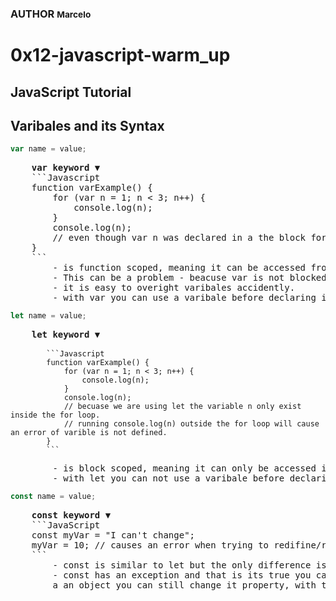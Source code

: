 ### AUTHOR <small>Marcelo</small>
<h1>0x12-javascript-warm_up</h1>

<h2>JavaScript Tutorial</h2>

## Varibales and its Syntax

```Javascript
var name = value;
```
<pre>
    <b>var keyword</b> &#9660;
    ```Javascript
    function varExample() {
        for (var n = 1; n < 3; n++) {
            console.log(n);
        }
        console.log(n);
        // even though var n was declared in a the block for loop it can still be accessible outside of the for loop block.
    }
    ```
        - is function scoped, meaning it can be accessed from anywhere in the function.
        - This can be a problem - beacuse var is not blocked scoped it can collide with later assigment or defenition of the same varibale.
        - it is easy to overight varibales accidently.
        - with var you can use a varibale before declaring it.
</pre>

```Javascript
let name = value;
```
<pre>
    <b>let keyword</b> &#9660;
    <code>
        ```Javascript
        function varExample() {
            for (var n = 1; n < 3; n++) {
                console.log(n);
            }
            console.log(n);
            // becuase we are using let the variable n only exist inside the for loop.
            // running console.log(n) outside the for loop will cause an error of varible is not defined.
        }
        ```
    </code>
        - is block scoped, meaning it can only be accessed in the block it was declared.
        - with let you can not use a varibale before declaring it.
</pre>

```Javascript
const name = value;
```
<pre>
    <b>const keyword</b> &#9660;
    ```JavaScript
    const myVar = "I can't change";
    myVar = 10; // causes an error when trying to redifine/redeclare.
    ```
        - const is similar to let but the only difference is once you can't redeclare const variables.
        - const has an exception and that is its true you cant't redeclare a varible, but if const is
        a an object you can still change it property, with that in mind it's not possible to redeclare a const object.
</pre>
